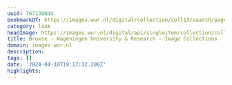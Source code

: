 ```yaml
---
uuid: 767138044
bookmarkOf: https://images.wur.nl/digital/collection/coll13/search/page/3
category: link
headImage: https://images.wur.nl/digital/api/singleitem/collection/coll13/id/915/thumbnail
title: Browse - Wageningen University & Research - Image Collections
domain: images.wur.nl
description: 
tags: []
date: '2024-04-10T19:17:32.300Z'
highlights: 
---
```




